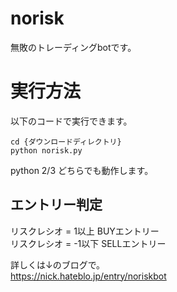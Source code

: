 # norisk
無敗のトレーディングbotです。

# 実行方法
以下のコードで実行できます。
```
cd {ダウンロードディレクトリ}
python norisk.py
```
python 2/3 どちらでも動作します。  

## エントリー判定
リスクレシオ =  1以上  BUYエントリー  
リスクレシオ = -1以下  SELLエントリー

  
詳しくは↓のブログで。  
https://nick.hateblo.jp/entry/noriskbot
